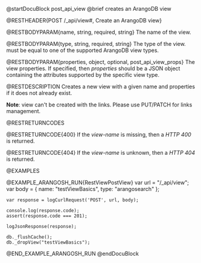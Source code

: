 @startDocuBlock post_api_view
@brief creates an ArangoDB view

@RESTHEADER{POST /_api/view#<view-type>, Create an ArangoDB view}

@RESTBODYPARAM{name, string, required, string}
The name of the view.

@RESTBODYPARAM{type, string, required, string}
The type of the view. must be equal to one of the supported ArangoDB view
types.

@RESTBODYPARAM{properties, object, optional, post_api_view_props}
The view properties. If specified, then *properties* should be a JSON object
containing the attributes supported by the specific view type.

@RESTDESCRIPTION
Creates a new view with a given name and properties if it does not already
exist.

**Note**: view can't be created with the links. Please use PUT/PATCH
for links management.

@RESTRETURNCODES

@RESTRETURNCODE{400}
If the *view-name* is missing, then a *HTTP 400* is
returned.

@RESTRETURNCODE{404}
If the *view-name* is unknown, then a *HTTP 404* is returned.

@EXAMPLES

@EXAMPLE_ARANGOSH_RUN{RestViewPostView}
    var url = "/_api/view";
    var body = {
      name: "testViewBasics",
      type: "arangosearch"
    };

    var response = logCurlRequest('POST', url, body);

    console.log(response.code);
    assert(response.code === 201);

    logJsonResponse(response);

    db._flushCache();
    db._dropView("testViewBasics");
@END_EXAMPLE_ARANGOSH_RUN
@endDocuBlock
